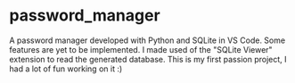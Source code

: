 # password_manager
A password manager developed with Python and SQLite in VS Code. Some features are yet to be implemented. I made used of the "SQLite Viewer" extension to read the generated database. This is my first passion project, I had a lot of fun working on it :)
